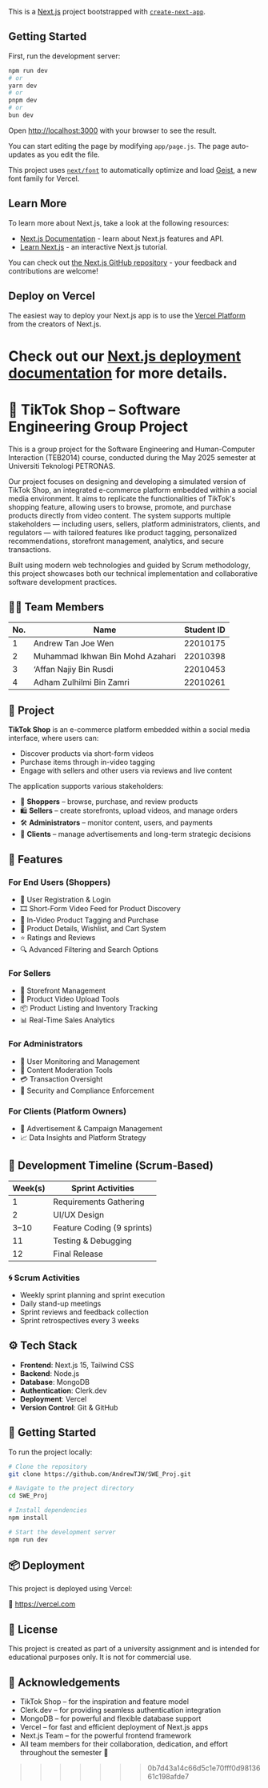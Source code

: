 This is a [Next.js](https://nextjs.org) project bootstrapped with [`create-next-app`](https://github.com/vercel/next.js/tree/canary/packages/create-next-app).

## Getting Started

First, run the development server:

```bash
npm run dev
# or
yarn dev
# or
pnpm dev
# or
bun dev
```

Open [http://localhost:3000](http://localhost:3000) with your browser to see the result.

You can start editing the page by modifying `app/page.js`. The page auto-updates as you edit the file.

This project uses [`next/font`](https://nextjs.org/docs/app/building-your-application/optimizing/fonts) to automatically optimize and load [Geist](https://vercel.com/font), a new font family for Vercel.

## Learn More

To learn more about Next.js, take a look at the following resources:

- [Next.js Documentation](https://nextjs.org/docs) - learn about Next.js features and API.
- [Learn Next.js](https://nextjs.org/learn) - an interactive Next.js tutorial.

You can check out [the Next.js GitHub repository](https://github.com/vercel/next.js) - your feedback and contributions are welcome!

## Deploy on Vercel

The easiest way to deploy your Next.js app is to use the [Vercel Platform](https://vercel.com/new?utm_medium=default-template&filter=next.js&utm_source=create-next-app&utm_campaign=create-next-app-readme) from the creators of Next.js.

Check out our [Next.js deployment documentation](https://nextjs.org/docs/app/building-your-application/deploying) for more details.
=======
# 🛒 TikTok Shop – Software Engineering Group Project

This is a group project for the Software Engineering and Human-Computer Interaction (TEB2014) course, conducted during the May 2025 semester at Universiti Teknologi PETRONAS.

Our project focuses on designing and developing a simulated version of TikTok Shop, an integrated e-commerce platform embedded within a social media environment. It aims to replicate the functionalities of TikTok's shopping feature, allowing users to browse, promote, and purchase products directly from video content. The system supports multiple stakeholders — including users, sellers, platform administrators, clients, and regulators — with tailored features like product tagging, personalized recommendations, storefront management, analytics, and secure transactions.

Built using modern web technologies and guided by Scrum methodology, this project showcases both our technical implementation and collaborative software development practices.

## 👨‍💻 Team Members

| No. | Name                             | Student ID |
| --- | -------------------------------- | ---------- |
| 1   | Andrew Tan Joe Wen               | 22010175   |
| 2   | Muhammad Ikhwan Bin Mohd Azahari | 22010398   |
| 3   | ‘Affan Najiy Bin Rusdi           | 22010453   |
| 4   | Adham Zulhilmi Bin Zamri         | 22010261   |

## 📌 Project

**TikTok Shop** is an e-commerce platform embedded within a social media interface, where users can:

- Discover products via short-form videos
- Purchase items through in-video tagging
- Engage with sellers and other users via reviews and live content

The application supports various stakeholders:

- 👤 **Shoppers** – browse, purchase, and review products
- 🛍️ **Sellers** – create storefronts, upload videos, and manage orders
- 🛠️ **Administrators** – monitor content, users, and payments
- 💼 **Clients** – manage advertisements and long-term strategic decisions

## 🧠 Features

### For End Users (Shoppers)

- 🔐 User Registration & Login
- 🎞️ Short-Form Video Feed for Product Discovery
- 🛒 In-Video Product Tagging and Purchase
- 🧾 Product Details, Wishlist, and Cart System
- ⭐ Ratings and Reviews
- 🔍 Advanced Filtering and Search Options

### For Sellers

- 🏪 Storefront Management
- 📸 Product Video Upload Tools
- 📦 Product Listing and Inventory Tracking
- 📊 Real-Time Sales Analytics

### For Administrators

- 👥 User Monitoring and Management
- 🧹 Content Moderation Tools
- 💳 Transaction Oversight
- 🔐 Security and Compliance Enforcement

### For Clients (Platform Owners)

- 📢 Advertisement & Campaign Management
- 📈 Data Insights and Platform Strategy

## 📅 Development Timeline (Scrum-Based)

| Week(s) | Sprint Activities          |
| ------- | -------------------------- |
| 1       | Requirements Gathering     |
| 2       | UI/UX Design               |
| 3–10    | Feature Coding (9 sprints) |
| 11      | Testing & Debugging        |
| 12      | Final Release              |

### 🌀 Scrum Activities

- Weekly sprint planning and sprint execution
- Daily stand-up meetings
- Sprint reviews and feedback collection
- Sprint retrospectives every 3 weeks

## ⚙️ Tech Stack

- **Frontend**: Next.js 15, Tailwind CSS
- **Backend**: Node.js
- **Database**: MongoDB
- **Authentication**: Clerk.dev
- **Deployment**: Vercel
- **Version Control**: Git & GitHub

## 🚀 Getting Started

To run the project locally:

```bash
# Clone the repository
git clone https://github.com/AndrewTJW/SWE_Proj.git

# Navigate to the project directory
cd SWE_Proj

# Install dependencies
npm install

# Start the development server
npm run dev
```

## 📦 Deployment

This project is deployed using Vercel:

🔗 https://vercel.com

## 📜 License

This project is created as part of a university assignment and is intended for educational purposes only. It is not for commercial use.

## 🙌 Acknowledgements

- TikTok Shop – for the inspiration and feature model
- Clerk.dev – for providing seamless authentication integration
- MongoDB – for powerful and flexible database support
- Vercel – for fast and efficient deployment of Next.js apps
- Next.js Team – for the powerful frontend framework
- All team members for their collaboration, dedication, and effort throughout the semester 💪
>>>>>>> 0b7d43a14c66d5c1e70fff0d9813661c198afde7

